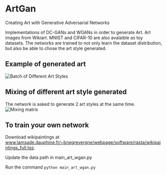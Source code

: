 # ArtGan
Creating Art with Generative Adversarial Networks

Implementations of DC-GANs and WGANs in order to generate Art. Art images from Wikiart. MNIST and CIFAR-10 are also avalaible as toy datasets.
The networks are trained to not only learn the dataset distribution, but also be able to chose the art style generated. 

## Example of generated art
![Batch of Different Art Styles](https://github.com/Thomas0Gilles/ArtGan/blob/master/art_wgan_100.png)

## Mixing of different art style generated

The network is asked to generate 2 art styles at the same time.
![Mixing matrix](https://github.com/Thomas0Gilles/ArtGan/blob/master/mix_art.png)

## To train your own network

Download wikipaintings at www.lamsade.dauphine.fr/~bnegrevergne/webpage/software/rasta/wikipaintings_full.tgz.

Update the data path in main_art_wgan.py

Run the command `python main_art_wgan.py`
